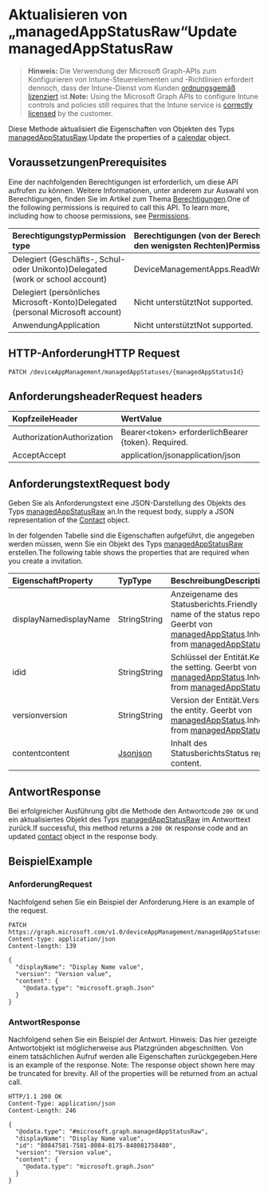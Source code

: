 # <a name="update-managedappstatusraw"></a><span data-ttu-id="12fdd-101">Aktualisieren von „managedAppStatusRaw“</span><span class="sxs-lookup"><span data-stu-id="12fdd-101">Update managedAppStatusRaw</span></span>

> <span data-ttu-id="12fdd-102">**Hinweis:** Die Verwendung der Microsoft Graph-APIs zum Konfigurieren von Intune-Steuerelementen und -Richtlinien erfordert dennoch, dass der Intune-Dienst vom Kunden [ordnungsgemäß lizenziert](https://go.microsoft.com/fwlink/?linkid=839381) ist.</span><span class="sxs-lookup"><span data-stu-id="12fdd-102">**Note:** Using the Microsoft Graph APIs to configure Intune controls and policies still requires that the Intune service is [correctly licensed](https://go.microsoft.com/fwlink/?linkid=839381) by the customer.</span></span>

<span data-ttu-id="12fdd-103">Diese Methode aktualisiert die Eigenschaften von Objekten des Typs [managedAppStatusRaw](../resources/intune_mam_managedappstatusraw.md).</span><span class="sxs-lookup"><span data-stu-id="12fdd-103">Update the properties of a [calendar](../resources/intune_mam_managedappstatusraw.md) object.</span></span>
## <a name="prerequisites"></a><span data-ttu-id="12fdd-104">Voraussetzungen</span><span class="sxs-lookup"><span data-stu-id="12fdd-104">Prerequisites</span></span>
<span data-ttu-id="12fdd-p101">Eine der nachfolgenden Berechtigungen ist erforderlich, um diese API aufrufen zu können. Weitere Informationen, unter anderem zur Auswahl von Berechtigungen, finden Sie im Artikel zum Thema [Berechtigungen](../../../concepts/permissions_reference.md).</span><span class="sxs-lookup"><span data-stu-id="12fdd-p101">One of the following permissions is required to call this API. To learn more, including how to choose permissions, see [Permissions](../../../concepts/permissions_reference.md).</span></span>

|<span data-ttu-id="12fdd-107">Berechtigungstyp</span><span class="sxs-lookup"><span data-stu-id="12fdd-107">Permission type</span></span>|<span data-ttu-id="12fdd-108">Berechtigungen (von der Berechtigung mit den meisten Rechten zu der mit den wenigsten Rechten)</span><span class="sxs-lookup"><span data-stu-id="12fdd-108">Permissions (from least to most privileged)</span></span>|
|:---|:---|
|<span data-ttu-id="12fdd-109">Delegiert (Geschäfts-, Schul- oder Unikonto)</span><span class="sxs-lookup"><span data-stu-id="12fdd-109">Delegated (work or school account)</span></span>|<span data-ttu-id="12fdd-110">DeviceManagementApps.ReadWrite.All</span><span class="sxs-lookup"><span data-stu-id="12fdd-110">DeviceManagementApps.ReadWrite.All</span></span>|
|<span data-ttu-id="12fdd-111">Delegiert (persönliches Microsoft-Konto)</span><span class="sxs-lookup"><span data-stu-id="12fdd-111">Delegated (personal Microsoft account)</span></span>|<span data-ttu-id="12fdd-112">Nicht unterstützt</span><span class="sxs-lookup"><span data-stu-id="12fdd-112">Not supported.</span></span>|
|<span data-ttu-id="12fdd-113">Anwendung</span><span class="sxs-lookup"><span data-stu-id="12fdd-113">Application</span></span>|<span data-ttu-id="12fdd-114">Nicht unterstützt</span><span class="sxs-lookup"><span data-stu-id="12fdd-114">Not supported.</span></span>|

## <a name="http-request"></a><span data-ttu-id="12fdd-115">HTTP-Anforderung</span><span class="sxs-lookup"><span data-stu-id="12fdd-115">HTTP Request</span></span>
<!-- {
  "blockType": "ignored"
}
-->
``` http
PATCH /deviceAppManagement/managedAppStatuses/{managedAppStatusId}
```

## <a name="request-headers"></a><span data-ttu-id="12fdd-116">Anforderungsheader</span><span class="sxs-lookup"><span data-stu-id="12fdd-116">Request headers</span></span>
|<span data-ttu-id="12fdd-117">Kopfzeile</span><span class="sxs-lookup"><span data-stu-id="12fdd-117">Header</span></span>|<span data-ttu-id="12fdd-118">Wert</span><span class="sxs-lookup"><span data-stu-id="12fdd-118">Value</span></span>|
|:---|:---|
|<span data-ttu-id="12fdd-119">Authorization</span><span class="sxs-lookup"><span data-stu-id="12fdd-119">Authorization</span></span>|<span data-ttu-id="12fdd-120">Bearer&lt;token&gt; erforderlich</span><span class="sxs-lookup"><span data-stu-id="12fdd-120">Bearer {token}. Required.</span></span>|
|<span data-ttu-id="12fdd-121">Accept</span><span class="sxs-lookup"><span data-stu-id="12fdd-121">Accept</span></span>|<span data-ttu-id="12fdd-122">application/json</span><span class="sxs-lookup"><span data-stu-id="12fdd-122">application/json</span></span>|

## <a name="request-body"></a><span data-ttu-id="12fdd-123">Anforderungstext</span><span class="sxs-lookup"><span data-stu-id="12fdd-123">Request body</span></span>
<span data-ttu-id="12fdd-124">Geben Sie als Anforderungstext eine JSON-Darstellung des Objekts des Typs [managedAppStatusRaw](../resources/intune_mam_managedappstatusraw.md) an.</span><span class="sxs-lookup"><span data-stu-id="12fdd-124">In the request body, supply a JSON representation of the [Contact](../resources/intune_mam_managedappstatusraw.md) object.</span></span>

<span data-ttu-id="12fdd-125">In der folgenden Tabelle sind die Eigenschaften aufgeführt, die angegeben werden müssen, wenn Sie ein Objekt des Typs [managedAppStatusRaw](../resources/intune_mam_managedappstatusraw.md) erstellen.</span><span class="sxs-lookup"><span data-stu-id="12fdd-125">The following table shows the properties that are required when you create a invitation.</span></span>

|<span data-ttu-id="12fdd-126">Eigenschaft</span><span class="sxs-lookup"><span data-stu-id="12fdd-126">Property</span></span>|<span data-ttu-id="12fdd-127">Typ</span><span class="sxs-lookup"><span data-stu-id="12fdd-127">Type</span></span>|<span data-ttu-id="12fdd-128">Beschreibung</span><span class="sxs-lookup"><span data-stu-id="12fdd-128">Description</span></span>|
|:---|:---|:---|
|<span data-ttu-id="12fdd-129">displayName</span><span class="sxs-lookup"><span data-stu-id="12fdd-129">displayName</span></span>|<span data-ttu-id="12fdd-130">String</span><span class="sxs-lookup"><span data-stu-id="12fdd-130">String</span></span>|<span data-ttu-id="12fdd-131">Anzeigename des Statusberichts.</span><span class="sxs-lookup"><span data-stu-id="12fdd-131">Friendly name of the status report.</span></span> <span data-ttu-id="12fdd-132">Geerbt von [managedAppStatus](../resources/intune_mam_managedappstatus.md).</span><span class="sxs-lookup"><span data-stu-id="12fdd-132">Inherited from [managedAppStatus](../resources/intune_mam_managedappstatus.md)</span></span>|
|<span data-ttu-id="12fdd-133">id</span><span class="sxs-lookup"><span data-stu-id="12fdd-133">id</span></span>|<span data-ttu-id="12fdd-134">String</span><span class="sxs-lookup"><span data-stu-id="12fdd-134">String</span></span>|<span data-ttu-id="12fdd-135">Schlüssel der Entität.</span><span class="sxs-lookup"><span data-stu-id="12fdd-135">Key of the setting.</span></span> <span data-ttu-id="12fdd-136">Geerbt von [managedAppStatus](../resources/intune_mam_managedappstatus.md).</span><span class="sxs-lookup"><span data-stu-id="12fdd-136">Inherited from [managedAppStatus](../resources/intune_mam_managedappstatus.md)</span></span>|
|<span data-ttu-id="12fdd-137">version</span><span class="sxs-lookup"><span data-stu-id="12fdd-137">version</span></span>|<span data-ttu-id="12fdd-138">String</span><span class="sxs-lookup"><span data-stu-id="12fdd-138">String</span></span>|<span data-ttu-id="12fdd-139">Version der Entität.</span><span class="sxs-lookup"><span data-stu-id="12fdd-139">Version of the entity.</span></span> <span data-ttu-id="12fdd-140">Geerbt von [managedAppStatus](../resources/intune_mam_managedappstatus.md).</span><span class="sxs-lookup"><span data-stu-id="12fdd-140">Inherited from [managedAppStatus](../resources/intune_mam_managedappstatus.md)</span></span>|
|<span data-ttu-id="12fdd-141">content</span><span class="sxs-lookup"><span data-stu-id="12fdd-141">content</span></span>|[<span data-ttu-id="12fdd-142">Json</span><span class="sxs-lookup"><span data-stu-id="12fdd-142">json</span></span>](../resources/intune_mam_json.md)|<span data-ttu-id="12fdd-143">Inhalt des Statusberichts</span><span class="sxs-lookup"><span data-stu-id="12fdd-143">Status report content.</span></span>|



## <a name="response"></a><span data-ttu-id="12fdd-144">Antwort</span><span class="sxs-lookup"><span data-stu-id="12fdd-144">Response</span></span>
<span data-ttu-id="12fdd-145">Bei erfolgreicher Ausführung gibt die Methode den Antwortcode `200 OK` und ein aktualisiertes Objekt des Typs [managedAppStatusRaw](../resources/intune_mam_managedappstatusraw.md) im Antworttext zurück.</span><span class="sxs-lookup"><span data-stu-id="12fdd-145">If successful, this method returns a `200 OK` response code and an updated [contact](../resources/intune_mam_managedappstatusraw.md) object in the response body.</span></span>

## <a name="example"></a><span data-ttu-id="12fdd-146">Beispiel</span><span class="sxs-lookup"><span data-stu-id="12fdd-146">Example</span></span>
### <a name="request"></a><span data-ttu-id="12fdd-147">Anforderung</span><span class="sxs-lookup"><span data-stu-id="12fdd-147">Request</span></span>
<span data-ttu-id="12fdd-148">Nachfolgend sehen Sie ein Beispiel der Anforderung.</span><span class="sxs-lookup"><span data-stu-id="12fdd-148">Here is an example of the request.</span></span>
``` http
PATCH https://graph.microsoft.com/v1.0/deviceAppManagement/managedAppStatuses/{managedAppStatusId}
Content-type: application/json
Content-length: 139

{
  "displayName": "Display Name value",
  "version": "Version value",
  "content": {
    "@odata.type": "microsoft.graph.Json"
  }
}
```

### <a name="response"></a><span data-ttu-id="12fdd-149">Antwort</span><span class="sxs-lookup"><span data-stu-id="12fdd-149">Response</span></span>
<span data-ttu-id="12fdd-p105">Nachfolgend sehen Sie ein Beispiel der Antwort. Hinweis: Das hier gezeigte Antwortobjekt ist möglicherweise aus Platzgründen abgeschnitten. Von einem tatsächlichen Aufruf werden alle Eigenschaften zurückgegeben.</span><span class="sxs-lookup"><span data-stu-id="12fdd-p105">Here is an example of the response. Note: The response object shown here may be truncated for brevity. All of the properties will be returned from an actual call.</span></span>
``` http
HTTP/1.1 200 OK
Content-Type: application/json
Content-Length: 246

{
  "@odata.type": "#microsoft.graph.managedAppStatusRaw",
  "displayName": "Display Name value",
  "id": "80847581-7581-8084-8175-848081758480",
  "version": "Version value",
  "content": {
    "@odata.type": "microsoft.graph.Json"
  }
}
```



